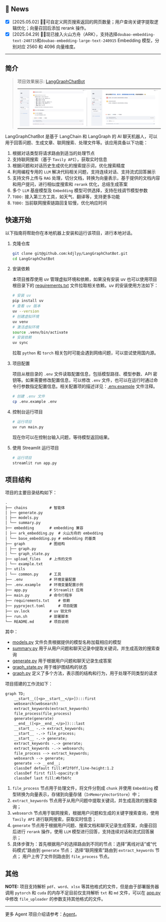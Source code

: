 ## 🎉 News

- [x] [2025.05.02] 🎯📢可自定义网页搜索返回的网页数量；用户查询关键字提取逻辑优化；向量召回后添加 rerank 操作。
- [x] [2025.04.29] 🎯📢现已接入火山方舟（ARK），支持选择`doubao-embedding-text-240715`和`doubao-embedding-large-text-240915`
Embedding 模型，分别对应 2560 和 4096 向量维度。

---

## 简介

> 项目效果展示: [LangGraphChatBot](http://14.103.121.86:8090/)
> <table>
> <tr>
> <td style="text-align: center;"><img src="./resources/websearch.png" width="600"/></td>
> <td style="text-align: center;"><img src="./resources/file_retrival.png" width="600"/></td>
> </tr>
> </table>

LangGraphChatBot 是基于 LangChain 和 LangGraph 的 AI 聊天机器人，可以用于回答问题、生成文章、联网搜索、处理文件等。该应用具备以下功能：

1. 根据对话类型将请求路由到适当的处理节点
2. 支持联网搜索（基于 `Tavily API`），获取实时信息
3. 根据问题和对话历史生成优化的搜索提示词，优化搜索精度
4. 利用编程专用的 `LLM` 解决代码相关问题，支持连续对话、支持流式回答展示
5. 支持文件上传与 `RAG` 处理，切分文档，转换为向量表示，基于提供的文档内容和用户提问，进行相似度搜索和 `rerank` 优化，总结生成答案
6. 多个 `LLM` 基座模型及 `Embedding` 模型可供选择，支持在线调节模型参数
7. `TODO:` 接入第三方工具，如天气、翻译等，支持更多功能
8. `TODO:` 当前联网搜索链路回复较慢，优化响应时间



## 快速开始

以下指南将帮助你在本地机器上安装和运行该项目，进行本地对话。

1. 克隆仓库

	```bash
	git clone git@github.com:kdjlyy/LangGraphChatBot.git
	cd LangGraphChatBot
	```

2. 安装依赖

	本项目推荐使用 uv 管理虚拟环境和依赖，如果没有安装 uv 也可以使用项目根目录下的 [requirements.txt](./requirements.txt) 文件拉取相关依赖。uv 的安装使用方法如下：

	```bash
	# 安装 uv
	pip install uv
	# 查看 uv 版本
	uv --version
	# 创建虚拟环境
	uv venv
	# 激活虚拟环境
	source .venv/bin/activate
	# 安装依赖
	uv sync
	```
	
	拉取 `python` 和 `torch` 相关包时可能会遇到网络问题，可以尝试使用国内源。
	
3. 项目配置

	项目从根目录的 `.env` 文件读取配置信息，包括模型路径、模型参数、API 密钥等。如果需要修改配置信息，可以修改 `.env` 文件，也可以在运行时通过命令行参数指定配置信息。相关配置项的描述详见：[.env.example](./.env.example) 文件注释。

	```bash
	# 创建 .env 文件
	cp .env.example .env
	```

4. 控制台运行项目

	```bash
	# 运行项目
	uv run main.py
	```

	现在你可以在控制台输入问题，等待模型返回结果。

5. 使用 Streamlit 运行项目

	```bash
	# 运行项目
	streamlit run app.py
	```

## 项目结构

项目的主要目录结构如下：

```
.
├── chains          # 智能体
│ ├── generate.py
│ ├── models.py
│ └── summary.py
├── embedding       # embedding 兼容
│ ├── ark_embedding.py  # 火山方舟的 embedding
│ └── base_embedding.py # embedding 的基类
├── graph           # 图结构
│ ├── graph.py
│ └── graph_state.py
├── upload_files    # 上传的文件
│ └── example.txt
├── utils
│ └── common.py     # 工具
├── .env            # 环境变量配置
├── .env.example    # 环境变量配置示例
├── app.py          # Streamlit 应用
├── main.py         # 命令行程序
├── requirements.txt    # 依赖
├── pyproject.toml      # 项目配置
├── uv.lock	        # uv 锁文件
├── run.sh          # 部署脚本
└── README.md       # 项目说明
```
其中：

- [models.py](./chains/models.py) 文件负责根据提供的模型名称加载相应的模型
- [summary.py](./chains/summary.py) 用于从用户问题和聊天记录中提取关键词，并生成高效的搜索查询
- [generate.py](./chains/generate.py) 用于根据用户问题和聊天记录生成答案
- [graph_state.py](./graph/graph_state.py) 用于维护图结构的状态
- [graph.py](./graph/graph.py) 定义了多个方法，表示图的结构和行为，用于处理不同类型的请求

项目搭建的工作流如下：

```mermaid
graph TD;
	__start__([<p>__start__</p>]):::first
	websearch(websearch)
	extract_keywords(extract_keywords)
	file_process(file_process)
	generate(generate)
	__end__([<p>__end__</p>]):::last
	__start__ -.-> extract_keywords;
	__start__ -.-> file_process;
	__start__ -.-> generate;
	extract_keywords -.-> generate;
	extract_keywords -.-> websearch;
	file_process --> extract_keywords;
	websearch --> generate;
	generate --> __end__;
	classDef default fill:#f2f0ff,line-height:1.2
	classDef first fill-opacity:0
	classDef last fill:#bfb6fc
```
1. `file_process` 节点用于处理文件，将文件分割成 `chunk` 并使用 `Embedding` 模型转换为向量表示，存储到向量存储（`InMemoryVectorStore`）中；
2. `extract_keywords` 节点用于从用户问题中提取关键词，并生成高效的搜索查询；
3. `websearch` 节点用于联网搜索，根据用户问题和生成的关键字搜索查询，使用 `Tavily API` 进行联网搜索，获取实时信息；
4. `generate` 节点用于根据用户问题、搜索文档和聊天记录生成答案，向量召回后进行 `rerank` 操作，使用 `LLM` 模型进行回答，支持连续对话和流式回答展示；
5. 具体步骤为：首先根据用户的选择路由到不同的节点：选择“离线对话”或“代码模式”路由到 `generate` 节点；
选择“联网搜索”路由到 `extract_keywords` 节点；
用户上传了文件则路由到 `file_process` 节点。

## 其他

**NOTE:** 项目支持解析 `pdf`、`word`、`xlsx` 等其他格式的文件，但是由于部署服务器调用 `pytorch` 和 `cuda` 的内存不足目前仅支持解析 `txt` 和 `md` 文件，可以在 [app.py](./app.py) 中修改 `file_uploader` 的参数支持其他格式的文件。  

---

更多 Agent 项目介绍请参考：[Agent](https://github.com/kdjlyy/Agent)。


